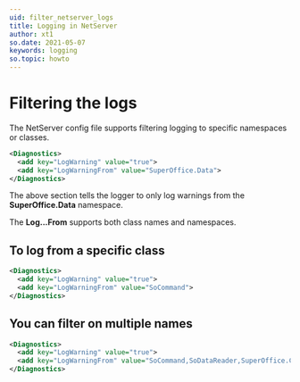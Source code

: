 ```yaml
---
uid: filter_netserver_logs
title: Logging in NetServer
author: xt1
so.date: 2021-05-07
keywords: logging
so.topic: howto
---
```


# Filtering the logs

The NetServer config file supports filtering logging to specific namespaces or classes.

```xml
<Diagnostics>
  <add key="LogWarning" value="true">
  <add key="LogWarningFrom" value="SuperOffice.Data">
</Diagnostics>
```

The above section tells the logger to only log warnings from the **SuperOffice.Data** namespace.

The **Log...From** supports both class names and namespaces.

## To log from a specific class

```xml
<Diagnostics>
  <add key="LogWarning" value="true">
  <add key="LogWarningFrom" value="SoCommand">
</Diagnostics>
```

## You can filter on multiple names

```xml
<Diagnostics>
  <add key="LogWarning" value="true">
  <add key="LogWarningFrom" value="SoCommand,SoDataReader,SuperOffice.CRM.Webhooks">
</Diagnostics>
```
